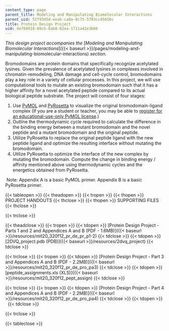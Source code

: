 ```yaml
---
content_type: page
parent_title: Modeling and Manipulating Biomolecular Interactions
parent_uid: 52f93d5d-eeab-ca0a-0c75-5793cc45656c
title: Protein Design Project
uid: 4e768918-89cb-0ab8-82ea-1711a42e3666
---
```


_This design project accompanies the_ [_Modeling and Manipulating Biomolecular Interactions_]({{< baseurl >}}/pages/modeling-and-manipulating-biomolecular-interactions) _section._

Bromodomains are protein domains that specifically recognize acetylated lysines. Given the prevalence of acetylated lysines in complexes involved in chromatin-remodeling, DNA damage and cell-cycle control, bromodomains play a key role in a variety of cellular processes. In this project, we will use computational tools to mutate an existing bromodomain such that it has a higher affinity for a novel acetylated peptide compared to its actual biological peptide substrate. The project will consist of four stages:

1.  Use [PyMOL](http://www.pymol.org/) and [PyRosetta](http://www.pyrosetta.org/) to visualize the original bromodomain-ligand complex (If you are a student or teacher, you may be able to [register for an educational-use-only PyMOL license](http://pymol.org/edu/).)
2.  Outline the thermodynamic cycle required to calculate the difference in the binding energy between a mutant bromodomain and the novel peptide and a mutant bromodomain and the original peptide.
3.  Utilize PyRosetta to replace the original peptide ligand with the new peptide ligand and optimize the resulting interface without mutating the bromodomain.
4.  Utilize PyRosetta to optimize the interface of the new complex by mutating the bromodomain. Compute the change in binding energy / affinity mentioned above using thermodynamic cycles and the energetics obtained from PyRosetta.

 Note: Appendix A is a basic PyMOL primer. Appendix B is a basic PyRosetta primer.

{{< tableopen >}}
{{< theadopen >}}
{{< tropen >}}
{{< thopen >}}
PROJECT HANDOUTS
{{< thclose >}}
{{< thopen >}}
SUPPORTING FILES
{{< thclose >}}

{{< trclose >}}

{{< theadclose >}}
{{< tropen >}}
{{< tdopen >}}
[Protein Design Project - Parts 1 and 2 and Appendices A and B (PDF - 1.6MB)]({{< baseurl >}}/resources/mit20_320f12_pr_de_pr_p1-2)
{{< tdclose >}}
{{< tdopen >}}
[2DVQ\_project.pdb (PDB)]({{< baseurl >}}/resources/2dvq_project)
{{< tdclose >}}

{{< trclose >}}
{{< tropen >}}
{{< tdopen >}}
[Protein Design Project - Part 3 and Appendices A and B (PDF - 2.2MB)]({{< baseurl >}}/resources/mit20_320f12_pr_de_pro_pa3)
{{< tdclose >}}
{{< tdopen >}}
[peptide\_assignments.xls (XLS)]({{< baseurl >}}/resources/mit20_320f12_pept_assign)
{{< tdclose >}}

{{< trclose >}}
{{< tropen >}}
{{< tdopen >}}
[Protein Design Project - Part 4 and Appendices A and B (PDF - 2.2MB)]({{< baseurl >}}/resources/mit20_320f12_pr_de_pro_pa4)
{{< tdclose >}}
{{< tdopen >}}
 
{{< tdclose >}}

{{< trclose >}}

{{< tableclose >}}